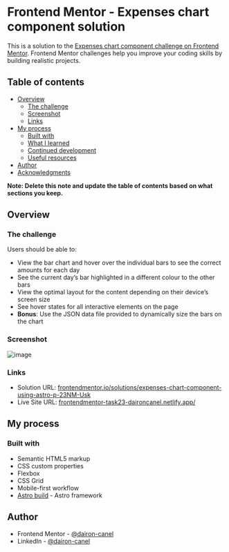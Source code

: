 # Frontend Mentor - Expenses chart component solution

This is a solution to the [Expenses chart component challenge on Frontend Mentor](https://www.frontendmentor.io/challenges/expenses-chart-component-e7yJBUdjwt). Frontend Mentor challenges help you improve your coding skills by building realistic projects. 

## Table of contents

- [Overview](#overview)
  - [The challenge](#the-challenge)
  - [Screenshot](#screenshot)
  - [Links](#links)
- [My process](#my-process)
  - [Built with](#built-with)
  - [What I learned](#what-i-learned)
  - [Continued development](#continued-development)
  - [Useful resources](#useful-resources)
- [Author](#author)
- [Acknowledgments](#acknowledgments)

**Note: Delete this note and update the table of contents based on what sections you keep.**

## Overview

### The challenge

Users should be able to:

- View the bar chart and hover over the individual bars to see the correct amounts for each day
- See the current day’s bar highlighted in a different colour to the other bars
- View the optimal layout for the content depending on their device’s screen size
- See hover states for all interactive elements on the page
- **Bonus**: Use the JSON data file provided to dynamically size the bars on the chart

### Screenshot

![image](https://github.com/dairon-canel/astro-expenses-chart-component/assets/98697567/cc2c4f13-2fe2-4984-803d-a4887d987680)

### Links

- Solution URL: [frontendmentor.io/solutions/expenses-chart-component-using-astro-p-23NM-Usk](https://www.frontendmentor.io/solutions/expenses-chart-component-using-astro-p-23NM-Usk)
- Live Site URL: [frontendmentor-task23-daironcanel.netlify.app/](https://frontendmentor-task23-daironcanel.netlify.app/)
  
## My process

### Built with

- Semantic HTML5 markup
- CSS custom properties
- Flexbox
- CSS Grid
- Mobile-first workflow
- [Astro build](https://astro.build/) - Astro framework


## Author

- Frontend Mentor - [@dairon-canel](https://www.frontendmentor.io/profile/RyuzakCoder)
- LinkedIn - [@dairon-canel](https://www.linkedin.com/in/dairon-canel)

